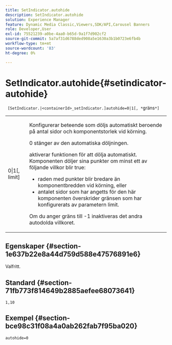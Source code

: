 ```yaml
---
title: SetIndicator.autohide
description: SetIndicator.autohide
solution: Experience Manager
feature: Dynamic Media Classic,Viewers,SDK/API,Carousel Banners
role: Developer,User
exl-id: 75521239-a0be-4aa0-b65d-9a1f7d902cf2
source-git-commit: 5a7af31d6788ded908a5e1630a3b1b0723e6fb4b
workflow-type: tm+mt
source-wordcount: '83'
ht-degree: 0%

---
```


# SetIndicator.autohide{#setindicator-autohide}

` [SetIndicator.|<containerId>_setIndicator.]autohide=0|1[, *`gräns`*]`

<table id="table_0BEA0B5FFDF64E5594B534B2A87A6D88"> 
 <tbody> 
  <tr> 
   <td colname="col1"> <p> <span class="codeph">0|1[,<span class="varname"> limit</span>]</span> </p> </td> 
   <td colname="col2"> <p> Konfigurerar beteende som döljs automatiskt beroende på antal sidor och komponentstorlek vid körning. </p> <p> <span class="codeph"> 0</span> stänger av den automatiska döljningen. </p> <p> <span class="codeph"> </span> aktiverar funktionen för att dölja automatiskt. Komponenten döljer sina punkter om minst ett av följande villkor blir true: </p> <p> 
     <ul id="ul_A7F9C1DDC6AE44BAA348B3AD440A4EDD"> 
      <li id="li_39332158806445DF874C5A52F1331B8B">raden med punkter blir bredare än komponentbredden vid körning, eller </li> 
      <li id="li_E30BAC8B609147ADB8824000F5729B21">antalet sidor som har angetts för den här komponenten överskrider gränsen som har konfigurerats av parametern <span class="codeph"><span class="varname"> limit</span></span>. </li> 
     </ul> </p> <p> Om du anger <span class="codeph"><span class="varname"> gräns </span></span> till <span class="codeph"> -1</span> inaktiveras det andra autodolda villkoret. </p> </td> 
  </tr> 
 </tbody> 
</table>

## Egenskaper {#section-1e637b22e8a44d759d588e47576891e6}

Valfritt.

## Standard {#section-71fb773f814649b2885aefee68073641}

`1,10`

## Exempel {#section-bce98c31f08a4a0ab262fab7f95ba020}

`autohide=0`
